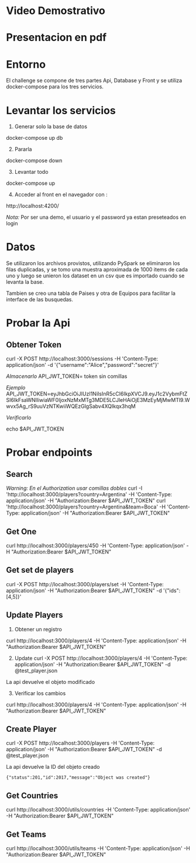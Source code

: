 

# Video Demostrativo

# Presentacion en pdf



# Entorno

El challenge se compone de tres partes Api, Database y Front
y se utiliza docker-compose para los tres servicios.

# Levantar los servicios 

1. Generar solo la base de datos 

docker-compose up db

2. Pararla

docker-compose down

3. Levantar todo

docker-compose up

4. Acceder al front en el navegador con :

http://localhost:4200/

*Nota:* Por ser una demo, el usuario y el password ya estan preseteados en login

# Datos

Se utilizaron los archivos provistos, utilizando PySpark se eliminaron los filas duplicadas,
 y se tomo una muestra aproximada de 1000 items de cada uno y luego se unieron los 
 dataset en un csv que es importado cuando se levanta la base.

 Tambien se creo una tabla de Paises y otra de Equipos para facilitar la interface de las busquedas.

# Probar la Api

## Obtener Token

curl -X POST http://localhost:3000/sessions -H 'Content-Type: application/json' -d '{"username":"Alice","password":"secret"}'

*Almacenarlo*
API_JWT_TOKEN= token sin comillas

*Ejemplo*
API_JWT_TOKEN=eyJhbGciOiJIUzI1NiIsInR5cCI6IkpXVCJ9.eyJ1c2VybmFtZSI6IkFsaWNlIiwiaWF0IjoxNzMxMTg3MDE5LCJleHAiOjE3MzEyMjMwMTl9.Wwvx5Ag_rS9uuVzNTKwiiWQEzGlgSabv4XQIkqx3hqM

*Verificarlo*

echo $API_JWT_TOKEN

# Probar endpoints

## Search

*Warning: En el Authorization usar comillas dobles*
curl -I 'http://localhost:3000/players?country=Argentina'  -H 'Content-Type: application/json' -H "Authorization:Bearer $API_JWT_TOKEN"
curl 'http://localhost:3000/players?country=Argentina&team=Boca'  -H 'Content-Type: application/json' -H "Authorization:Bearer $API_JWT_TOKEN"


## Get One

curl http://localhost:3000/players/450 -H 'Content-Type: application/json'  -H "Authorization:Bearer $API_JWT_TOKEN"


## Get set de players

curl -X POST http://localhost:3000/players/set -H 'Content-Type: application/json' -H "Authorization:Bearer $API_JWT_TOKEN" -d '{"ids":[4,5]}'


## Update Players

1. Obtener un registro

curl http://localhost:3000/players/4 -H 'Content-Type: application/json'  -H "Authorization:Bearer $API_JWT_TOKEN"

2.  Update 
curl -X POST http://localhost:3000/players/4 -H 'Content-Type: application/json' -H "Authorization:Bearer $API_JWT_TOKEN" -d @test_player.json

La api devuelve el objeto modificado

3. Verificar los cambios

curl http://localhost:3000/players/4 -H 'Content-Type: application/json'  -H "Authorization:Bearer $API_JWT_TOKEN"


## Create Player


curl -X POST http://localhost:3000/players -H 'Content-Type: application/json' -H "Authorization:Bearer $API_JWT_TOKEN" -d @test_player.json

La api devuelve la ID del objeto creado

```{"status":201,"id":2017,"message":"Object was created"}```


## Get Countries
curl http://localhost:3000/utils/countries -H 'Content-Type: application/json' -H "Authorization:Bearer $API_JWT_TOKEN"

## Get Teams

curl http://localhost:3000/utils/teams -H 'Content-Type: application/json' -H "Authorization:Bearer $API_JWT_TOKEN"
